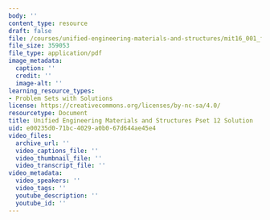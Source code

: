 ```yaml
---
body: ''
content_type: resource
draft: false
file: /courses/unified-engineering-materials-and-structures/mit16_001_f21_pset_12sol.pdf
file_size: 359053
file_type: application/pdf
image_metadata:
  caption: ''
  credit: ''
  image-alt: ''
learning_resource_types:
- Problem Sets with Solutions
license: https://creativecommons.org/licenses/by-nc-sa/4.0/
resourcetype: Document
title: Unified Engineering Materials and Structures Pset 12 Solution
uid: e00235d0-71bc-4029-a0b0-67d644ae45e4
video_files:
  archive_url: ''
  video_captions_file: ''
  video_thumbnail_file: ''
  video_transcript_file: ''
video_metadata:
  video_speakers: ''
  video_tags: ''
  youtube_description: ''
  youtube_id: ''
---
```

